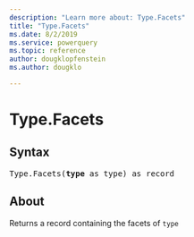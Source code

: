 ```yaml
---
description: "Learn more about: Type.Facets"
title: "Type.Facets"
ms.date: 8/2/2019
ms.service: powerquery
ms.topic: reference
author: dougklopfenstein
ms.author: dougklo

---
```

# Type.Facets

## Syntax

<pre>
Type.Facets(<b>type</b> as type) as record
</pre>
  
## About  
Returns a record containing the facets of `type`  
  
